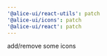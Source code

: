 ```yaml
---
'@alice-ui/react-utils': patch
'@alice-ui/icons': patch
'@alice-ui/react': patch
---
```


add/remove some icons
